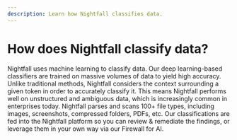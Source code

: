 ```yaml
---
description: Learn how Nightfall classifies data.
---
```


# How does Nightfall classify data?

Nightfall uses machine learning to classify data. Our deep learning-based classifiers are trained on massive volumes of data to yield high accuracy. Unlike traditional methods, Nightfall considers the context surrounding a given token in order to accurately classify it. This means Nightfall performs well on unstructured and ambiguous data, which is increasingly common in enterprises today. Nightfall parses and scans 100+ file types, including images, screenshots, compressed folders, PDFs, etc. Our classifications are fed into the Nightfall platform so you can review & remediate the findings, or leverage them in your own way via our Firewall for AI.
